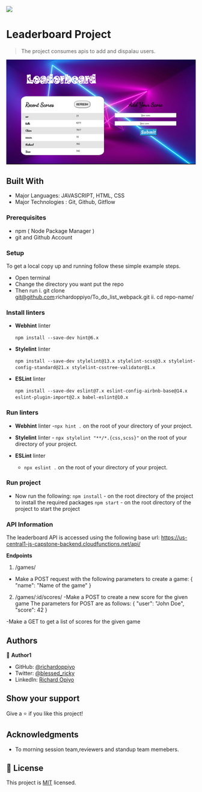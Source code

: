 ![](https://img.shields.io/badge/Microverse-blueviolet)

# Leaderboard Project 

> The project consumes apis to add and dispalau users.

![screenshot](./demo.png)

## Built With
- Major Languages: JAVASCRIPT, HTML, CSS
- Major Technologies : Git, Github, Gitflow

### Prerequisites
- npm ( Node Package Manager )
- git and Github Account


### Setup
To get a local copy up and running follow these simple example steps.
- Open terminal
- Change the directory you want put the repo
- Then run
  i. git clone git@github.com:richardoppiyo/To_do_list_webpack.git
  ii. cd repo-name/

### Install linters
- **Webhint** linter

  `npm install --save-dev hint@6.x`

- **Stylelint** linter

  `npm install --save-dev stylelint@13.x stylelint-scss@3.x stylelint-config-standard@21.x stylelint-csstree-validator@1.x`

- **ESLint** linter

  `npm install --save-dev eslint@7.x eslint-config-airbnb-base@14.x eslint-plugin-import@2.x babel-eslint@10.x`


### Run linters
- **Webhint** 
linter -`npx hint .` on the root of your directory of your project.

- **Stylelint** 
linter - `npx stylelint "**/*.{css,scss}"` on the root of your directory of your project.

- **ESLint** linter
  - `npx eslint .` on the root of your directory of your project.


### Run project
- Now run the following:
 `npm install`  - on the root directory of the project to install the required packages
 `npm start`   - on the root directory of the project to start the project 


### API Information
The leaderboard API is accessed using the following base url:
https://us-central1-js-capstone-backend.cloudfunctions.net/api/

**Endpoints**
1. /games/
- Make a POST request with the following parameters to create a game:
  { 
  "name": "Name of the game" 
}

2. /games/:id/scores/
-Make a POST to create a new score for the given game
The parameters for POST are as follows:
  { 
  "user": "John Doe",
  "score": 42
 }

-Make a GET to get a list of scores for the given game



## Authors

👤 **Author1**

- GitHub: [@richardoppiyo](https://github.com/richardoppiyo)
- Twitter: [@blessed_ricky](https://twitter.com/blessed_ricky)
- LinkedIn: [Richard Opiyo](https://linkedin.com/in/richardoppiyo)


## Show your support

Give a ⭐️ if you like this project!

## Acknowledgments

- To morning session team,reviewers and standup team memebers.

## 📝 License

This project is [MIT](./MIT.md) licensed.